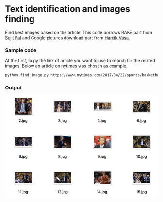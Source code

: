 Text identification and images finding
===
Find best images based on the article. 
This code borrows RAKE part from [Sujit Pal](http://sujitpal.blogspot.com/2013/03/implementing-rake-algorithm-with-nltk.html) and Google pictures download part from [Hardik Vasa](https://github.com/hardikvasa/google-images-download).

### Sample code
At the first, copy the link of article you want to use to search for the related images. Below an article on [nytimes](https://www.nytimes.com/2017/04/22/sports/basketball/golden-state-warriors-steve-kerr-portland.html?rref=collection%2Fsectioncollection%2Fsports) was chosen as example.
```zsh
python find_image.py https://www.nytimes.com/2017/04/22/sports/basketball/golden-state-warriors-steve-kerr-portland.html?rref=collection%2Fsectioncollection%2Fsports
```

### Output
![alt text](https://github.com/keyanyang/Text-identification-and-images-finding/blob/master/img/sample.png)
